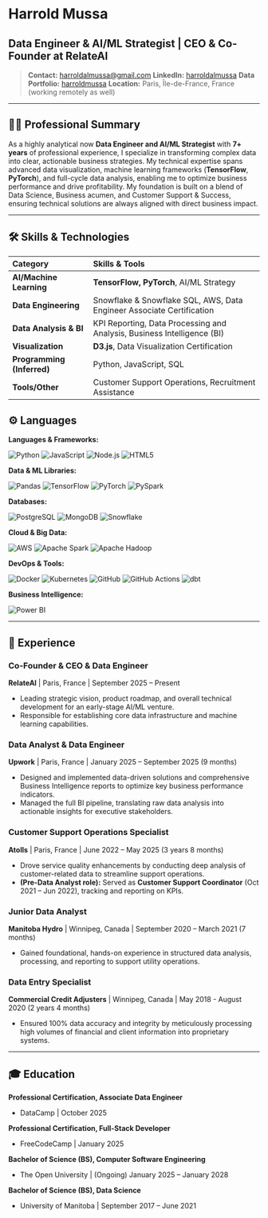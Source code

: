 # Harrold Mussa

## Data Engineer & AI/ML Strategist | CEO & Co-Founder at RelateAl

> **Contact:** harroldalmussa@gmail.com
> **LinkedIn:** [harroldalmussa](https://www.linkedin.com/in/harroldalmussa)
> **Data Portfolio:** [harroldmussa](http://www.datacamp.com/portfolio/harroldmussa)
> **Location:** Paris, Île-de-France, France (working remotely as well)

---

## 👨‍💻 Professional Summary

As a highly analytical now **Data Engineer and AI/ML Strategist** with **7+ years** of professional experience, I specialize in transforming complex data into clear, actionable business strategies. My technical expertise spans advanced data visualization, machine learning frameworks (**TensorFlow**, **PyTorch**), and full-cycle data analysis, enabling me to optimize business performance and drive profitability. My foundation is built on a blend of Data Science, Business acumen, and Customer Support & Success, ensuring technical solutions are always aligned with direct business impact.

---

## 🛠️ Skills & Technologies

| Category | Skills & Tools | 
| :--- | :--- | 
| **AI/Machine Learning** | **TensorFlow, PyTorch**, AI/ML Strategy |
| **Data Engineering** | Snowflake & Snowflake SQL, AWS,  Data Engineer Associate Certification | 
| **Data Analysis & BI** | KPI Reporting, Data Processing and Analysis, Business Intelligence (BI) |
| **Visualization** | **D3.js**, Data Visualization Certification |
| **Programming (Inferred)**| Python, JavaScript, SQL | 
| **Tools/Other** | Customer Support Operations, Recruitment Assistance |

## ⚙️ Languages

**Languages & Frameworks:**

![Python](https://img.shields.io/badge/Python-3776AB?style=for-the-badge&logo=python&logoColor=white)
![JavaScript](https://img.shields.io/badge/JavaScript-F7DF1E?style=for-the-badge&logo=javascript&logoColor=black)
![Node.js](https://img.shields.io/badge/Node.js-339933?style=for-the-badge&logo=nodedotjs&logoColor=white)
![HTML5](https://img.shields.io/badge/HTML5-E34F26?style=for-the-badge&logo=html5&logoColor=white)

**Data & ML Libraries:**

![Pandas](https://img.shields.io/badge/Pandas-150458?style=for-the-badge&logo=pandas&logoColor=white)
![TensorFlow](https://img.shields.io/badge/TensorFlow-FF6F00?style=for-the-badge&logo=tensorflow&logoColor=white)
![PyTorch](https://img.shields.io/badge/PyTorch-EE4C2C?style=for-the-badge&logo=pytorch&logoColor=white)
![PySpark](https://img.shields.io/badge/PySpark-E25A1C?style=for-the-badge&logo=apachespark&logoColor=white)

**Databases:**

![PostgreSQL](https://img.shields.io/badge/PostgreSQL-316192?style=for-the-badge&logo=postgresql&logoColor=white)
![MongoDB](https://img.shields.io/badge/MongoDB-47A248?style=for-the-badge&logo=mongodb&logoColor=white)
![Snowflake](https://img.shields.io/badge/Snowflake-29B5E8?style=for-the-badge&logo=snowflake&logoColor=white)

**Cloud & Big Data:**

![AWS](https://img.shields.io/badge/AWS-232F3E?style=for-the-badge&logo=amazonaws&logoColor=white)
![Apache Spark](https://img.shields.io/badge/Apache_Spark-E25A1C?style=for-the-badge&logo=apachespark&logoColor=white)
![Apache Hadoop](https://img.shields.io/badge/Apache_Hadoop-66CCFF?style=for-the-badge&logo=apachehadoop&logoColor=black)

**DevOps & Tools:**

![Docker](https://img.shields.io/badge/Docker-2496ED?style=for-the-badge&logo=docker&logoColor=white)
![Kubernetes](https://img.shields.io/badge/Kubernetes-326CE5?style=for-the-badge&logo=kubernetes&logoColor=white)
![GitHub](https://img.shields.io/badge/GitHub-181717?style=for-the-badge&logo=github&logoColor=white)
![GitHub Actions](https://img.shields.io/badge/GitHub_Actions-2088FF?style=for-the-badge&logo=githubactions&logoColor=white)
![dbt](https://img.shields.io/badge/dbt-FF694B?style=for-the-badge&logo=dbt&logoColor=white)

**Business Intelligence:**

![Power BI](https://img.shields.io/badge/Power_BI-F2C811?style=for-the-badge&logo=powerbi&logoColor=black)

---

## 💼 Experience

### **Co-Founder & CEO & Data Engineer**
**RelateAl** | Paris, France | September 2025 – Present

* Leading strategic vision, product roadmap, and overall technical development for an early-stage AI/ML venture.
* Responsible for establishing core data infrastructure and machine learning capabilities.

### **Data Analyst & Data Engineer**
**Upwork** | Paris, France | January 2025 – September 2025 (9 months)

* Designed and implemented data-driven solutions and comprehensive Business Intelligence reports to optimize key business performance indicators.
* Managed the full BI pipeline, translating raw data analysis into actionable insights for executive stakeholders.

### **Customer Support Operations Specialist**
**Atolls** | Paris, France | June 2022 – May 2025 (3 years 8 months)

* Drove service quality enhancements by conducting deep analysis of customer-related data to streamline support operations.
* **(Pre-Data Analyst role):** Served as **Customer Support Coordinator** (Oct 2021 – Jun 2022), tracking and reporting on KPIs.

### **Junior Data Analyst**
**Manitoba Hydro** | Winnipeg, Canada | September 2020 – March 2021 (7 months)

* Gained foundational, hands-on experience in structured data analysis, processing, and reporting to support utility operations.

### **Data Entry Specialist**
**Commercial Credit Adjusters** | Winnipeg, Canada | May 2018 - August 2020 (2 years 4 months)

* Ensured 100% data accuracy and integrity by meticulously processing high volumes of financial and client information into proprietary systems.

---

## 🎓 Education

**Professional Certification, Associate Data Engineer**
* DataCamp | October 2025

**Professional Certification, Full-Stack Developer**
* FreeCodeCamp | January 2025 

**Bachelor of Science (BS), Computer Software Engineering**
* The Open University | (Ongoing) January 2025 – January 2028

**Bachelor of Science (BS), Data Science**
* University of Manitoba | September 2017 – June 2021
